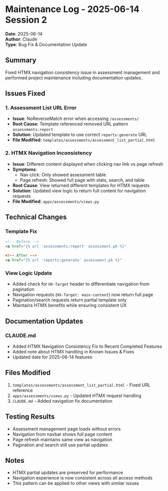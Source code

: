 # Maintenance Log - 2025-06-14 Session 2

**Date**: 2025-06-14  
**Author**: Claude  
**Type**: Bug Fix & Documentation Update

## Summary

Fixed HTMX navigation consistency issue in assessment management and performed project maintenance including documentation updates.

## Issues Fixed

### 1. Assessment List URL Error
- **Issue**: NoReverseMatch error when accessing `/assessments/`
- **Root Cause**: Template referenced removed URL pattern `assessments:report`
- **Solution**: Updated template to use correct `reports:generate` URL
- **File Modified**: `templates/assessments/assessment_list_partial.html`

### 2. HTMX Navigation Inconsistency
- **Issue**: Different content displayed when clicking nav link vs page refresh
- **Symptoms**: 
  - Nav click: Only showed assessment table
  - Page refresh: Showed full page with stats, search, and table
- **Root Cause**: View returned different templates for HTMX requests
- **Solution**: Updated view logic to return full content for navigation requests
- **File Modified**: `apps/assessments/views.py`

## Technical Changes

### Template Fix
```html
<!-- Before -->
<a href="{% url 'assessments:report' assessment.pk %}" 

<!-- After -->
<a href="{% url 'reports:generate' assessment.pk %}"
```

### View Logic Update
- Added check for `HX-Target` header to differentiate navigation from pagination
- Navigation requests (`HX-Target: main-content`) now return full page
- Pagination/search requests return partial template only
- Maintains HTMX benefits while ensuring consistent UX

## Documentation Updates

### CLAUDE.md
- Added HTMX Navigation Consistency Fix to Recent Completed Features
- Added note about HTMX handling in Known Issues & Fixes
- Updated date for 2025-06-14 features

## Files Modified

1. `templates/assessments/assessment_list_partial.html` - Fixed URL reference
2. `apps/assessments/views.py` - Updated HTMX request handling
3. `CLAUDE.md` - Added navigation fix documentation

## Testing Results

- Assessment management page loads without errors
- Navigation from navbar shows full page content
- Page refresh maintains same view as navigation
- Pagination and search still use partial updates

## Notes

- HTMX partial updates are preserved for performance
- Navigation experience is now consistent across all access methods
- This pattern can be applied to other views with similar issues